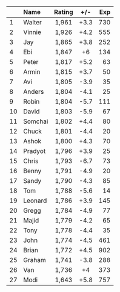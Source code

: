 | |Name|Rating|+/-|Exp|
|-|:---|:----:|:-:|--:|
|1|Walter|1,961|+3.3|730|
|2|Vinnie|1,926|+4.2|555|
|3|Jay|1,865|+3.8|252|
|4|Ebi|1,847|+6|134|
|5|Peter|1,817|+5.2|63|
|6|Armin|1,815|+3.7|50|
|7|Avi|1,805|-3.9|35|
|8|Anders|1,804|-4.1|25|
|9|Robin|1,804|-5.7|111|
|10|David|1,803|-5.9|67|
|11|Somchai|1,802|+4.4|80|
|12|Chuck|1,801|-4.4|20|
|13|Ashok|1,800|+4.3|70|
|14|Pradyot|1,796|+3.9|25|
|15|Chris|1,793|-6.7|73|
|16|Benny|1,791|-4.9|20|
|17|Sandy|1,790|-4.3|85|
|18|Tom|1,788|-5.6|14|
|19|Leonard|1,786|+3.9|145|
|20|Gregg|1,784|-4.9|77|
|21|Majid|1,779|-4.2|65|
|22|Tony|1,778|-4.4|35|
|23|John|1,774|-4.5|461|
|24|Brian|1,772|+4.5|902|
|25|Graham|1,741|-3.8|288|
|26|Van|1,736|+4|373|
|27|Modi|1,643|+5.8|757|
